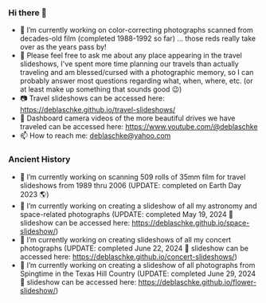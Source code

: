 ### Hi there 👋
- 🔭 I’m currently working on color-correcting photographs scanned from decades-old film (completed 1988-1992 so far) ... those reds really take over as the years pass by!
- 💬 Please feel free to ask me about any place appearing in the travel slideshows, I've spent more time planning our travels than actually traveling and am blessed/cursed with a photographic memory, so I can probably answer most questions regarding what, when, where, etc. (or at least make up something that sounds good 😉)
- 📷 Travel slideshows can be accessed here: https://deblaschke.github.io/travel-slideshows/
- 🎥 Dashboard camera videos of the more beautiful drives we have traveled can be accessed here: https://www.youtube.com/@deblaschke
- 📫 How to reach me: deblaschke@yahoo.com

<!--
**deblaschke/deblaschke** is a ✨ _special_ ✨ repository because its `README.md` (this file) appears on your GitHub profile.

Here are some ideas to get you started:

- 🔭 I’m currently working on ...
- 🌱 I’m currently learning ...
- 👯 I’m looking to collaborate on ...
- 🤔 I’m looking for help with ...
- 💬 Ask me about ...
- 📫 How to reach me: ...
- 😄 Pronouns: ...
- ⚡ Fun fact: ...
- Others: https://github.com/ikatyang/emoji-cheat-sheet/blob/master/README.md
-->
### Ancient History
- 🔭 I’m currently working on scanning 509 rolls of 35mm film for travel slideshows from 1989 thru 2006 (UPDATE: completed on Earth Day 2023 :earth_americas:)
- 🔭 I’m currently working on creating a slideshow of all my astronomy and space-related photographs (UPDATE: completed May 19, 2024 :rocket: slideshow can be accessed here: https://deblaschke.github.io/space-slideshow/)
- 🔭 I’m currently working on creating slideshows of all my concert photographs (UPDATE: completed June 22, 2024 :guitar: slideshow can be accessed here: https://deblaschke.github.io/concert-slideshows/)
- 🔭 I’m currently working on creating a slideshow of all photographs from Spingtime in the Texas Hill Country (UPDATE: completed June 29, 2024 :blossom: slideshow can be accessed here: https://deblaschke.github.io/flower-slideshow/)
